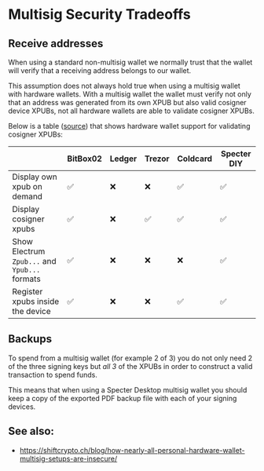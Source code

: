# Multisig Security Tradeoffs

## Receive addresses

When using a standard non-multisig wallet we normally trust that the wallet will verify that a receiving address belongs to our wallet.

This assumption does not always hold true when using a multisig wallet with hardware wallets. With a multisig wallet the wallet must verify not only that an address was generated from its own XPUB but also valid cosigner device XPUBs, not all hardware wallets are able to validate cosigner XPUBs.

Below is a table ([source](https://shiftcrypto.ch/blog/how-nearly-all-personal-hardware-wallet-multisig-setups-are-insecure/)) that shows hardware wallet support for validating cosigner XPUBs:

|                                                | BitBox02 | Ledger | Trezor | Coldcard | Specter DIY |
|------------------------------------------------|----------|--------|--------|----------|-------------|
| Display own xpub on demand                     | ✅       | ❌     | ❌     | ✅       | ✅          |
| Display cosigner xpubs                         | ✅       | ❌     | ✅     | ✅       | ✅          |
| Show Electrum `Zpub...` and `Ypub...` formats  | ✅       | ❌     | ❌     | ❌       | ✅          |
| Register xpubs inside the device               | ✅       | ❌     | ❌     | ✅       | ✅          |

## Backups

To spend from a multisig wallet (for example 2 of 3) you do not only need 2 of the three signing keys but *all 3* of the XPUBs in order to construct a valid transaction to spend funds.

This means that when using a Specter Desktop multisig wallet you should keep a copy of the exported PDF backup file with each of your signing devices.


## See also:

 - https://shiftcrypto.ch/blog/how-nearly-all-personal-hardware-wallet-multisig-setups-are-insecure/
